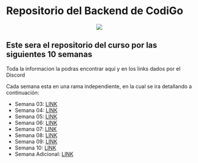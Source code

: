 # Repositorio del Backend de CodiGo

<p align="center">
    <img src="https://codigo.edu.pe/public/img/codigo-logo.png">
</p>

## Este sera el repositorio del curso por las siguientes 10 semanas

Toda la informacion la podras encontrar aquí y en los links dados por el Discord

Cada semana esta en una rama independiente, en la cual se ira detallando a continuación:

- Semana 03: <a href="https://github.com/ederivero/backend-g10/tree/semana03">LINK</a>
- Semana 04: <a href="https://github.com/ederivero/backend-g10/tree/semana04">LINK</a>
- Semana 05: <a href="https://github.com/ederivero/backend-g10/tree/semana05">LINK</a>
- Semana 06: <a href="https://github.com/ederivero/backend-g10/tree/semana06">LINK</a>
- Semana 07: <a href="https://github.com/ederivero/backend-g10/tree/semana07">LINK</a>
- Semana 08: <a href="https://github.com/ederivero/backend-g10/tree/semana08">LINK</a>
- Semana 09: <a href="https://github.com/ederivero/backend-g10/tree/semana09">LINK</a>
- Semana 10: <a href="https://github.com/ederivero/backend-g10/tree/semana10">LINK</a>
- Semana Adicional: <a href="https://github.com/ederivero/backend-g10/tree/semana">LINK</a>
